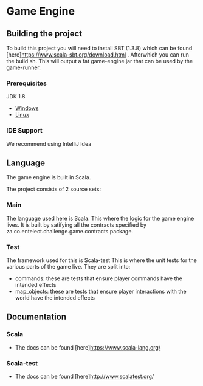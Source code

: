 # Game Engine

## Building the project

To build this project you will need to install SBT (1.3.8) which can be found [here]https://www.scala-sbt.org/download.html .
Afterwhich you can run the build.sh. This will output a fat game-engine.jar that can be used by the game-runner.

### Prerequisites

JDK 1.8
  - [Windows](https://www.oracle.com/technetwork/java/javase/downloads/jdk8-downloads-2133151.html)
  - [Linux](https://openjdk.java.net/install/)

### IDE Support
We recommend using IntelliJ Idea

## Language

The game engine is built in Scala.
 
The project consists of 2 source sets:

### Main
The language used here is Scala.
This where the logic for the game engine lives.
It is built by satifying all the contracts specified by za.co.entelect.challenge.game.contracts package.

### Test
The framework used for this is Scala-test
This is where the unit tests for the various parts of the game live. They are split into:
- commands: these are tests that ensure player commands have the intended effects
- map_objects: these are tests that ensure player interactions with the world have the intended effects

## Documentation 
### Scala
* The docs can be found [here]https://www.scala-lang.org/

### Scala-test
 * The docs can be found [here]http://www.scalatest.org/